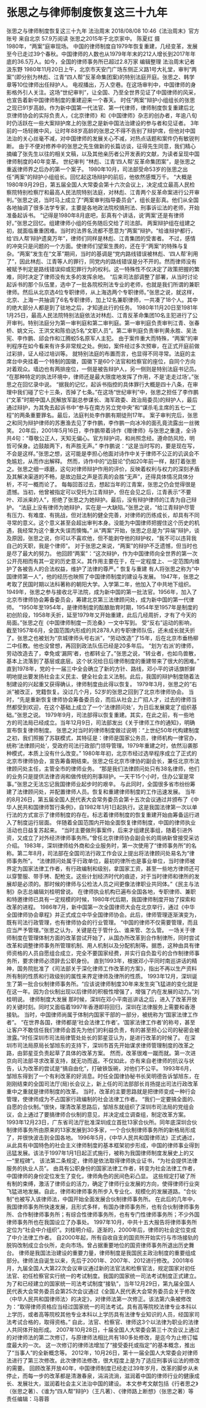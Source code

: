 # 张思之与律师制度恢复这三十九年

张思之与律师制度恢复这三十九年
法治周末
2018/08/08 10:46《法治周末》官方账号  来自北京
57.9万阅读
张思之2015年于北京家中。  陈夏红 摄  
1980年，“两案”庭审现场。   中国的律师制度自1979年恢复重建，几经变革，发展至今已走过39个春秋。中国律师的人数也从1979年年末的212人增长到2017年年底的36.5万人。如今，全国的律师事务所已超过2.8万家   编辑整理 法治周末记者 汲东野 1980年11月20日上午，北京市天安门广场东侧正义路1号大礼堂，审判“两案”(即分别为林彪、江青“四人帮”反革命集团案)的特别法庭开庭。张思之、韩学章等10位律师出任辩护人。 电视播出，万人空巷。在这场审判中，中国律师的身影格外引人关注。这场“世纪审判”，让全国、乃至全世界见证了中国律师的风采，也宣告着新中国律师制度的重建迎来一个春天。 时任“两案”辩护小组组长的张思之现已91岁高龄。作为新中国第一代法官、第一代律师，律师制度恢复重建后北京律师协会的实际负责人，《北京律师》和《中国律师》杂志的创办者，年逾八旬时仍活跃在一些大案辩护席上的张思之是新中国法治建设的参与者和见证者。 3年前的一场轻微中风，让时年88岁高龄的张思之不得不告别了辩护席，但他对中国法治的关心丝毫不减，对中国律师的发展关心不减，对热点话题和案件仍有敏锐判断。 由于不便对修养中的张思之先生做新的长篇访谈，征得先生同意，我们精心摘编了张先生以往的相关文稿，以及其他亲历者公开发表的文献，为读者呈现中国律师制度的40年变革。   世纪审判
“林彪、江青‘四人帮’反革命集团案”，是张思之重返律师界之后办的第一个案子。
1980年10月，司法部受命53岁的张思之出任“两案”的辩护小组组长。回忆起这场辩护的前后，他依然感慨万千。
“大概是1980年9月29日，第五届全国人大常委会第十六次会议上，决定成立最高人民检察院特别检察厅和最高人民法院特别法庭，对林彪、江青两个反革命案进行公开审判。”张思之说，当时马上成立了“两案审判指导委员会”，组长是彭真。他们从全国各地抽调了很多法学专家，主要是各地政法院校搞刑法、刑事诉讼法的老师，开始准备起诉书。
“记得是1980年8月底吧，彭真有个讲话，说‘两案’还是有律师好。”张思之回忆。组建律师小组的任务随后交给了司法部。
两案辩护组在组建之初，就面临重重困难。当时的法界名流都不愿意为“两案”辩护。“给谁辩护都行，给‘四人帮’辩护遗臭万年”，律师们同样是林彪、江青集团的受害者。
不过，感情的冲突只是问题的一个方面。使律师们望案生畏的，还在于“两案”的特殊与复杂。“两案”发生在“文革”期间，当时的基调是“党内路线错误被林彪、‘四人帮’利用了”，因此林彪、江青等人的罪行，同党内的路线错误是分不开的。然而律师没有被赋予判定是路线错误抑或犯罪行为的权利。这一特殊性不仅决定了政策把握的繁难，同时决定了律师没有太多的发挥余地。
“后来司法部调整了部署，从当时讨论起诉书的那个队伍里，选中了一批各院校刑法专业的老师，也就是我们所谓的兼职律师。然后从北京选4位专职律师，从上海选两个专职律师。”张思之说，就这样，北京、上海一共抽调了6名专职律师，加上12名兼职律师，一共凑了18个人。其中的绝大部分人都是到了驻地之后，才知道此行的任务。
1980年11月20日至1981年1月25日，最高人民法院特别法庭依法对林彪、江青反革命集团10名主犯进行了公开审判。特别法庭分为第一审判庭和第二审判庭。第一审判庭负责审判江青、张春桥、姚文元、王洪文和陈伯达5名“文职人员”。第二审判庭负责审判黄永胜、吴法宪、李作鹏、邱会作和江腾蛟5名原军人主犯。
由于案件重大而特殊，“两案”的审判程序在如今看来有许多非常规之处。例如，案件经过多次预审，在正式开庭前做过彩排，证人经过培训等。
就特别法庭的布置而言，也显得不同寻常。法庭的主席台中央挂着一个特制的国徽，国徽下是60个法官和检察官的座位，自同个方向对着观众。墙边也有两排座位，一侧是被告辩护人，另一侧则是特别法庭书记员。
“在那种特定的执法环境中，律师还是最大限度地发挥了作用，不是‘走走过场’。”张思之在回忆录中说。
“据我的记忆，起诉书指控的具体罪行大概是四十八条，在审理中我们碰了它十三条，否掉了七条。”在这场“世纪审判”中，张思之担任了李作鹏(“文革”时期中国人民解放军副总参谋长、海军政委、政治局委员)的辩护人，最后通过辩护，为其免去起诉书中“参与在南方另立党中央”和“谋杀毛主席的五七一工程”的两条重要罪名。最后，法庭判处李作鹏有期徒刑17年。
案子审判完后，张思之和同为辩护律师的苏惠渔去见了李作鹏，李作鹏一向冰冷的面孔竟流露出一丝微笑。
20年后，2001年5月16日，李作鹏带着诗作《赠律师》与张思之重逢，全诗共4句：“尊敬公正人，天知无偏心。官方辩护词，和尚照念经。遵命防风险，明哲可保身。边鼓敲两下，有声胜无声。”
李作鹏说：“这是当时写的，要是现在写，不会是这样。”张思之想，这可能是李担心他面对诗作中关于律师不公正的讥讽会不免尴尬，从而作出解释。
然而，诗作中的“边鼓论”仍如20年前一样，敲打着张思之。张思之细一琢磨，这句对律师辩护作用的评价，反映着权利与权力的深刻矛盾及其解决渠道的不畅，是故边鼓之声是否真的会胜“无声”，还得具体情况具体分析，不可一概而论了。
每每回首过去，想起当年的江青案，张思之仍会觉得很是遗憾。当初，他曾被指定可以受托为江青辩护，但在会见之后，江青表示“不要叶、邓派来的人”，拒绝了张思之为她辩护。最后，没有辩护律师的江青为自己辩护。
“法庭上没有律师为她辩护，实在是一大缺陷。”张思之说，“给江青辩护尽管有压力、有难度、有挑战，但对法制的健全完善，对律师的历练成长，却具有不同寻常的意义。这个意义甚至会超出审判本身。没能为中国律师把握住这个历史的机遇，我经常为这个重大失误而懊悔。”
从“两案”开始，张思之总是为“异端”辩护，谈及原因，张思之说，你可以不喜欢他，但不能剥夺他的辩护权，“我不可以违背我自己的天职，我是个律师”。
对于张思之来说，“两案”的辩护不乏遗憾，但当时也是尽了最大的努力。
他回顾“两案”：“这次辩护，作为中国律师向全世界的第一次公开亮相而有其一定的历史意义。其作用主要在于，在一定程度上、一定范围内维护了各被告人的合法权益，维护了法律的尊严。”
恢复与重建
有人将张思之称为“中国律师第一人”，他的经历也映照了中国律师制度的建设与发展。
1947年，张思之考取了民国时期以法科著称的朝阳大学。入学第二年，他加入了中共地下组织。1949年，张思之参与接收北平法院，成为新中国的第一批法官。1956年，加入了北京市律师协会筹备委员会，筹建北京第三法律顾问处，成为新中国的第一代律师。
“1950年至1954年，是律师制度的酝酿胎育时期，1954年至1957年是制度的初创阶段，1958年夭折，延至1979年又开始重建，此后几经周折，才有了今天的局面。”张思之在《中国律师制度一页沧桑》一文中写到。
受“反右”运动的影响，截至1957年6月，全国范围内形成的共2878人的专职律师队伍，还未成长就夭折了。张思之也被划为“京城律师头号右派”，“劳动改造”了15年，后在北京市垂杨柳二中任教。他也没曾想，再回到政法队伍已经是20多年后。
“划为‘右派’的律师，劳动改造去了，幸免或‘漏网’者，也都转业了。”张思之说，“转业者，也如鸟兽散，基本上流落到了基层或底层。这个状况给日后律师制度的重建带来了很大的困难。”
直到1978年，党的十一届三中全会确立了新的方针、路线，邓小平的讲话旗帜鲜明地提出要发扬社会主义民主、健全社会主义法制。此后，我国的辩护制度随着法制建设的兴起重又获得确认，律师制度由此得以恢复。
1979年3月，张思之的“右派”被改正，党籍恢复。没过几个月，52岁的张思之回到了北京市律师协会。
当时，“先是重新恢复律师协会筹备委员会，而后从社会上广招人才，过去的律师当然都受到欢迎，在这个基础上成立了一个‘法律顾问处’，为日后发展奠定了组织基础。”张思之说。
1979年9月，司法部得以恢复重建。其实，在此之前，有一些地方的司法局已经成立。当年12月9日，司法部发出《关于律师工作的通知》，明确宣布恢复律师制度。
张思之对当时的律师制度做过说明：“上世纪50年代构建制度之初，我们照搬了苏联模式，其特征是：律师是国家公务员，律师机构一律官办，统称‘法律顾问处’，受政府司法行政部门领导管理。1979年重建之时，依然沿袭那种模式，本质上没有什么改变。”
1980年年初，北京市经过选举程序成立了正式的北京市律师协会，宣告筹备期结束。张思之任北京市律协的副会长，兼任北京市法律顾问处主任，主管全市的律师业务。
“那是我们法律顾问处只有38名律师，他们的业务只是提供法律咨询和做传统的刑事辩护。一天干15个小时，住办公室是常事。”张思之无法忘记我国律师业起步时的艰辛。
与此同时，全国很多省市纷纷筹建了法律顾问处，并配置律师人员。恢复和重建律师制度的工作迅速发展。
当年的8月26日，第五届全国人民代表大会常务委员会第十五次会议通过并颁布了《中华人民共和国律师暂行条例》，自1982年1月1日起执行。这是我国法律第一次以单行法的方式宣示了律师制度的存在。标志着律师制度的恢复重建开始由筹备运行进入了制度运行层面。
伴随着全国范围内开始全面恢复律师制度，中国的律师执业活动也日益复苏起来。
“当时主要做刑事案件，后来才组建民事组，随着引进外资，又成立了对外经济律师事务所。”曾任北京律师协会副会长的周纳新曾接受采访介绍。
1983年，深圳律师给外商和企业服务时，第一次使用了“律师事务所”的名称。第二年8月，司法部在全国司法行政工作会议上提出将法律顾问处易名为“律师事务所”。
“法律顾问处属于行政单位，最初的律所也是事业单位，当时律师被界定为国家法律工作者，有行政编制和级别，拿国家工资，甚至一些地方律师还可以穿警服、带手铐、配枪支。这些计划经济时代的痕迹，对于当时律师和律所的发展却是必须的。那时候的律师与公检法人员之间更像法律职业共同体。”《民主与法制》杂志总编辑刘桂明曾说。
在律师执业机构已遍布全国各地，专职律师、兼职和特邀律师已具有一定规模的时候，1980年代后期，我国律师制度开始了探索和改革的进程。
1986年7月，新中国第一次全国律师大会在北京举行，通过《中华全国律师协会章程》并正式成立中华全国律师协会。此后，律师管理逐渐演变为，既有司法行政管理，也有律师协会的行业管理。
“中国的律师不仅需要管理，而且应当严予管理。”张思之认为，关键是在于管什么、谁来管、怎么管。
一场关于律师制度在管理体制方面的改革尝试开始了，从国办所改革到合作制律所，同时尝试改革和调整律师事务所管理机制、用人机制以及分配机制等。据悉，这种由具有律师资格的人员自愿组合成立，完全不要国家经费，并实行自负盈亏的合作制律师事务所，要求律师必须辞去公职身份。
直到1993年，根据邓小平同时南巡讲话的精神，国务院批准了《司法部关于深化律师工作改革的方案》，指出不再以生产资料所有制的性质和行政级别的属性来界定律师及律所的性质。
1993年12月，深圳诞生了第一批合伙制律师事务所。“应该说律师制度30年来发生突飞猛进的变化就是在这一年。因为合伙制出现以后律师的积极性增强了，增强了内在发展的动力。”刘桂明说。
律师制度大发展
那时候，深圳在邓小平南巡讲话之后，进入了改革开放的关键时刻。同时又面临着1997年香港即将回归，深圳在法律服务上需要和香港接轨。
当时，中国律师尚属于体制内国家干部的一部分，被统称为“国家法律工作者”。
“在世界各国，律师都是‘社会法律工作者’。‘国家法律工作者’的称号，甚至让客户不敢信任我们律师会首先为他们的利益负责，有的甚至担心公司的秘密会被泄露。”时任深圳市司法局律管处处长的郭星亚认为，是进行改革的时候了。
在深圳市司法局原局长邹旭东的支持下，深圳市首先开始谋求律师管理制度的改革之路，由郭星亚负责起草了具体的改革方案。
然而，改革很难一蹴而就。第一次进京向司法部寻求改革支持，就无功而返。不仅如此，亦有来自老律师的抗议与状告，认为改革的尝试是“搞自由化”，打破铁饭碗，对他们不公平。
1993年6月，邹旭东得到了一个有利改革的好消息。时任全国律协秘书长吴明德告诉邹旭东，在刚刚结束的全国司法厅(局)长会议上，新上任的司法部部长肖扬提出司法行政改革重中之重就是律师制度的改革。
当时，改革的主要思路就是把律师变成一种行会管理，使律师成为不占国家行政编制的社会法律工作者。
“我们一定要搞全面的、自愿的合伙制。”很快，理清改革思路后，邹旭东就组织了深圳市司法局的党组会议，会上通过了要搞律师合伙制的意见，并决定成立调查组，制定改革方案。
1993年12月23日，广东省司法厅批准深圳成立首批13家合伙所。同年底深圳合伙制律师事务所由原来的13家发展到30多家，一个合伙制律师事务所的新格局形成了，并很快波击到全国各地。
1996年5月，《中华人民共和国律师法》正式通过，从此具有中国特色的社会主义律师制度的基本框架初步形成，中国的律师事业得到迅猛发展。该法于1997年1月1日起正式施行，被称为我国律师制度发展史上的又一“里程碑”。
该法第二条规定，律师是依法取得律师执业证书，“为社会提供法律服务的执业人员”。
由具有公职身份的国家法律工作者，转变为社会法律工作者，中国律师的身份定位发生了变化，律师角色的民间色彩凸显。
这些规定打破了所有制的束缚，激活了律师业的活力，确定了律师行业发展的方向，使得律师行业突飞猛进地发展。自此，律师和律师事务所步入专业化、规模化的发展道路。“合伙制”也被写入该律师法，中国开始全面发展合伙制律师事务所。
在此后的几年中，我国律师事务所快速发展，且形式多样，有国办律师事务所，也有合伙制律师事务所、合作制律师事务所；有综合性律师事务所，也有专门性律师事务所；不少外国律师事务所也在我国设立了办事处。
1997年10月，中共十五大报告将律师事务所定位为“社会中介组织”。刘桂明介绍，逐渐的，2000年后，律师的社会定位变成了中介法律工作者。
自2000年起，所有自收自支的国资所开始实行与市场接轨的脱钩改制成立合伙所，走向市场。曾占据重要地位的国资律师事务所退出历史舞台。
律师是我国法治建设的重要力量，律师制度是我国民主政治制度的重要组成部分。律师法自诞生以来，先后于2001年、2007年、2012进行修改。2001年6月，九届全国人大第22次会议审议通过新的法官法和检察官法，规定国家对初任法官、初任检察官实行统一的考试制度。我国的国家统一司法考试制度正式建立。
为了和已经建立的国家统一司法考试制度“接轨”，当年12月29日，第九届全国人民代表大会常务委员会第25次会议通过《全国人民代表大会常务委员会关于修改〈中华人民共和国律师法〉的决定》，对律师法第一次修正。该法第六条被修改为：“取得律师资格应当经过国家统一的司法考试。具有高等院校法律专业本科以上学历，或者高等院校其他专业本科以上学历具有法律专业知识的人员，经国家司法考试合格的，取得资格。”
自此，法官、检察官、律师这3个以法律为职业的法律人共同体开始形成。
2007年10月28日，十届全国人大常委会第三十次会议上通过的对律师法的第二次修订，与原律师法相比共有180多处修改，是迄今为止修订幅度最大的一次。
这一次修订的律师法增加了“接受委托或指定”的基本概念，推出了“当事人”的全新概念等。
2012年，10月26日，第十一届全国人大常委会对律师法进行了第三次修改。此次律师法修改，很大程度上是为了适应刑事诉讼法的修改的需要。
回顾改革开放40年，中国律师制度已经走过39年岁月，改革的脚步从未停止，而每一步的改革都是清澈春泉，涓涓流淌，滋润着中国的律师行业的健康成长、发展壮大，滋润着社会主义法治中国的建设。
本文参考文献包括《行者思之》（张思之著）、《谁为“四人帮”辩护》（王凡著）、《律师路上断想》（张思之著）等
责任编辑：马蓉蓉